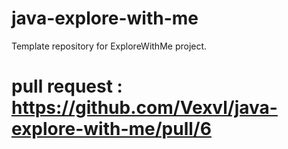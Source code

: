 # java-explore-with-me
Template repository for ExploreWithMe project.

# pull request : https://github.com/Vexvl/java-explore-with-me/pull/6
